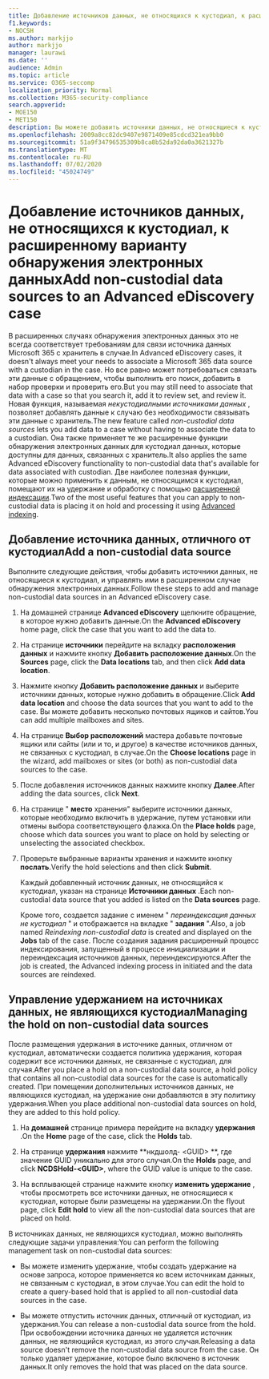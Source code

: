 ```yaml
---
title: Добавление источников данных, не относящихся к кустодиал, к расширенному варианту обнаружения электронных данных
f1.keywords:
- NOCSH
ms.author: markjjo
author: markjjo
manager: laurawi
ms.date: ''
audience: Admin
ms.topic: article
ms.service: O365-seccomp
localization_priority: Normal
ms.collection: M365-security-compliance
search.appverid:
- MOE150
- MET150
description: Вы можете добавить источники данных, не относящиеся к кустодиал, в расширенное дело обнаружения электронных данных и разместить удержание на источнике данных. Источники данных, не относящиеся к кустодиал, переиндексируются, поэтому весь контент, который был признан частичным индексированием, переобрабатывается, чтобы сделать его полным и быстрым для поиска.
ms.openlocfilehash: 2009a8cc82dc9407e9871409e85cdcd321ea9bb0
ms.sourcegitcommit: 51a9f34796535309b8ca8b52da92da0a3621327b
ms.translationtype: MT
ms.contentlocale: ru-RU
ms.lasthandoff: 07/02/2020
ms.locfileid: "45024749"
---
```

# <a name="add-non-custodial-data-sources-to-an-advanced-ediscovery-case"></a><span data-ttu-id="966e3-104">Добавление источников данных, не относящихся к кустодиал, к расширенному варианту обнаружения электронных данных</span><span class="sxs-lookup"><span data-stu-id="966e3-104">Add non-custodial data sources to an Advanced eDiscovery case</span></span>

<span data-ttu-id="966e3-105">В расширенных случаях обнаружения электронных данных это не всегда соответствует требованиям для связи источника данных Microsoft 365 с хранитель в случае.</span><span class="sxs-lookup"><span data-stu-id="966e3-105">In Advanced eDiscovery cases, it doesn't always meet your needs to associate a Microsoft 365 data source with a custodian in the case.</span></span> <span data-ttu-id="966e3-106">Но все равно может потребоваться связать эти данные с обращением, чтобы выполнить его поиск, добавить в набор проверки и проверить его.</span><span class="sxs-lookup"><span data-stu-id="966e3-106">But you may still need to associate that data with a case so that you search it, add it to review set, and review it.</span></span> <span data-ttu-id="966e3-107">Новая функция, называемая *некустодиалными источниками данных* , позволяет добавлять данные к случаю без необходимости связывать эти данные с хранитель.</span><span class="sxs-lookup"><span data-stu-id="966e3-107">The new feature called *non-custodial data sources* lets you add data to a case without having to associate the data to a custodian.</span></span> <span data-ttu-id="966e3-108">Она также применяет те же расширенные функции обнаружения электронных данных для кустодиал данных, которые доступны для данных, связанных с хранитель.</span><span class="sxs-lookup"><span data-stu-id="966e3-108">It also applies the same Advanced eDiscovery functionality to non-custodial data that's available for data associated with custodian.</span></span> <span data-ttu-id="966e3-109">Две наиболее полезная функции, которые можно применить к данным, не относящимся к кустодиал, помещают их на удержание и обработку с помощью [расширенной индексации](indexing-custodian-data.md).</span><span class="sxs-lookup"><span data-stu-id="966e3-109">Two of the most useful features that you can apply to non-custodial data is placing it on hold and processing it using [Advanced indexing](indexing-custodian-data.md).</span></span>

## <a name="add-a-non-custodial-data-source"></a><span data-ttu-id="966e3-110">Добавление источника данных, отличного от кустодиал</span><span class="sxs-lookup"><span data-stu-id="966e3-110">Add a non-custodial data source</span></span>

<span data-ttu-id="966e3-111">Выполните следующие действия, чтобы добавить источники данных, не относящиеся к кустодиал, и управлять ими в расширенном случае обнаружения электронных данных.</span><span class="sxs-lookup"><span data-stu-id="966e3-111">Follow these steps to add and manage non-custodial data sources in an Advanced eDiscovery case.</span></span>

1. <span data-ttu-id="966e3-112">На домашней странице **Advanced eDiscovery** щелкните обращение, в которое нужно добавить данные.</span><span class="sxs-lookup"><span data-stu-id="966e3-112">On the **Advanced eDiscovery** home page, click the case that you want to add the data to.</span></span>

2. <span data-ttu-id="966e3-113">На странице **источники** перейдите на вкладку **расположения данных** и нажмите кнопку **Добавить расположение данных**.</span><span class="sxs-lookup"><span data-stu-id="966e3-113">On the **Sources** page, click the **Data locations** tab, and then click **Add data location**.</span></span>

3. <span data-ttu-id="966e3-114">Нажмите кнопку **Добавить расположение данных** и выберите источники данных, которые нужно добавить в обращение.</span><span class="sxs-lookup"><span data-stu-id="966e3-114">Click **Add data location** and choose the data sources that you want to add to the case.</span></span> <span data-ttu-id="966e3-115">Вы можете добавить несколько почтовых ящиков и сайтов.</span><span class="sxs-lookup"><span data-stu-id="966e3-115">You can add multiple mailboxes and sites.</span></span>

4. <span data-ttu-id="966e3-116">На странице **Выбор расположений** мастера добавьте почтовые ящики или сайты (или и то, и другое) в качестве источников данных, не связанных с кустодиал, в случае.</span><span class="sxs-lookup"><span data-stu-id="966e3-116">On the **Choose locations** page in the wizard, add mailboxes or sites (or both) as non-custodial data sources to the case.</span></span>

5. <span data-ttu-id="966e3-117">После добавления источников данных нажмите кнопку **Далее**.</span><span class="sxs-lookup"><span data-stu-id="966e3-117">After adding the data sources, click **Next**.</span></span>

6. <span data-ttu-id="966e3-118">На странице " **место** хранения" выберите источники данных, которые необходимо включить в удержание, путем установки или отмены выбора соответствующего флажка.</span><span class="sxs-lookup"><span data-stu-id="966e3-118">On the **Place holds** page, choose which data sources you want to place on hold by selecting or unselecting the associated checkbox.</span></span>

7. <span data-ttu-id="966e3-119">Проверьте выбранные варианты хранения и нажмите кнопку **послать**.</span><span class="sxs-lookup"><span data-stu-id="966e3-119">Verify the hold selections and then click **Submit**.</span></span>

   <span data-ttu-id="966e3-120">Каждый добавленный источник данных, не относящийся к кустодиал, указан на странице **Источники данных** .</span><span class="sxs-lookup"><span data-stu-id="966e3-120">Each non-custodial data source that you added is listed on the **Data sources** page.</span></span>

   <span data-ttu-id="966e3-121">Кроме того, создается задание с именем " *переиндексация данных не кустодиал* " и отображается на вкладке " **задания** ".</span><span class="sxs-lookup"><span data-stu-id="966e3-121">Also, a job named *Reindexing non-custodial data* is created and displayed on the **Jobs** tab of the case.</span></span> <span data-ttu-id="966e3-122">После создания задания расширенный процесс индексирования, запущенный в процессе инициализации и переиндексация источников данных, переиндексируются.</span><span class="sxs-lookup"><span data-stu-id="966e3-122">After the job is created, the Advanced indexing process in initiated and the data sources are reindexed.</span></span>

## <a name="managing-the-hold-on-non-custodial-data-sources"></a><span data-ttu-id="966e3-123">Управление удержанием на источниках данных, не являющихся кустодиал</span><span class="sxs-lookup"><span data-stu-id="966e3-123">Managing the hold on non-custodial data sources</span></span>

<span data-ttu-id="966e3-124">После размещения удержания в источнике данных, отличном от кустодиал, автоматически создается политика удержания, которая содержит все источники данных, не связанные с кустодиал, для случая.</span><span class="sxs-lookup"><span data-stu-id="966e3-124">After you place a hold on a non-custodial data source, a hold policy that contains all non-custodial data sources for the case is automatically created.</span></span> <span data-ttu-id="966e3-125">При помещении дополнительных источников данных, не являющихся кустодиал, на удержание они добавляются в эту политику удержания.</span><span class="sxs-lookup"><span data-stu-id="966e3-125">When you place additional non-custodial data sources on hold, they are added to this hold policy.</span></span>

1. <span data-ttu-id="966e3-126">На **домашней** странице примера перейдите на вкладку **удержания** .</span><span class="sxs-lookup"><span data-stu-id="966e3-126">On the **Home** page of the case, click the **Holds** tab.</span></span>

2. <span data-ttu-id="966e3-127">На странице **удержания** нажмите \*\*нкдшолд- \<GUID\> \*\*, где значение GUID уникально для этого случая.</span><span class="sxs-lookup"><span data-stu-id="966e3-127">On the **Holds** page, and click **NCDSHold-\<GUID\>**, where the GUID value is unique to the case.</span></span>

3. <span data-ttu-id="966e3-128">На всплывающей странице нажмите кнопку **изменить удержание** , чтобы просмотреть все источники данных, не относящиеся к кустодиал, которые были размещены на удержании.</span><span class="sxs-lookup"><span data-stu-id="966e3-128">On the flyout page, click **Edit hold** to view all the non-custodial data sources that are placed on hold.</span></span>

<span data-ttu-id="966e3-129">В источниках данных, не являющихся кустодиал, можно выполнять следующие задачи управления:</span><span class="sxs-lookup"><span data-stu-id="966e3-129">You can perform the following management task on non-custodial data sources:</span></span>

- <span data-ttu-id="966e3-130">Вы можете изменить удержание, чтобы создать удержание на основе запроса, которое применяется ко всем источникам данных, не связанным с кустодиал, в этом случае.</span><span class="sxs-lookup"><span data-stu-id="966e3-130">You can edit the hold to create a query-based hold that is applied to all non-custodial data sources in the case.</span></span>

- <span data-ttu-id="966e3-131">Вы можете отпустить источник данных, отличный от кустодиал, из удержания.</span><span class="sxs-lookup"><span data-stu-id="966e3-131">You can release a non-custodial data source from the hold.</span></span> <span data-ttu-id="966e3-132">При освобождении источника данных не удаляется источник данных, не являющийся кустодиал, из этого случая.</span><span class="sxs-lookup"><span data-stu-id="966e3-132">Releasing a data source doesn't remove the non-custodial data source from the case.</span></span> <span data-ttu-id="966e3-133">Он только удаляет удержание, которое было включено в источник данных.</span><span class="sxs-lookup"><span data-stu-id="966e3-133">It only removes the hold that was placed on the data source.</span></span>
